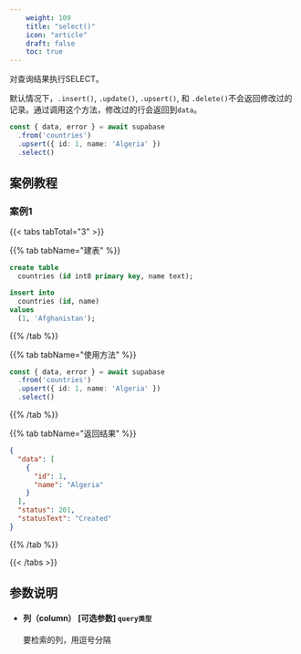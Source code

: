 ```yaml
---
    weight: 109
    title: "select()"
    icon: "article"
    draft: false
    toc: true
---
```


对查询结果执行SELECT。

默认情况下，`.insert()`, `.update()`, `.upsert()`, 和 `.delete()`不会返回修改过的记录。通过调用这个方法，修改过的行会返回到`data`。

```ts
const { data, error } = await supabase
  .from('countries')
  .upsert({ id: 1, name: 'Algeria' })
  .select()
```


## 案例教程 

### 案例1 

{{< tabs tabTotal="3" >}}

  
  
  
  
>

{{% tab tabName="建表" %}}



```sql
create table
  countries (id int8 primary key, name text);

insert into
  countries (id, name)
values
  (1, 'Afghanistan');

```



{{% /tab %}}

{{% tab tabName="使用方法" %}}



```ts
const { data, error } = await supabase
  .from('countries')
  .upsert({ id: 1, name: 'Algeria' })
  .select()
```


{{% /tab %}}

{{% tab tabName="返回结果" %}}



```json
{
  "data": [
    {
      "id": 1,
      "name": "Algeria"
    }
  ],
  "status": 201,
  "statusText": "Created"
}

```


{{% /tab %}}

{{< /tabs >}}










## 参数说明


<ul className="method-list-group">
  
<li className="method-list-item">
  <h4 className="method-list-item-label">
    <span className="method-list-item-label-name">
      列（column）
    </span>
    <span className="method-list-item-label-badge false">
      [可选参数]
    </span>
    <span className="method-list-item-validation">
      <code>query类型</code>
    </span>
  </h4>
  <div class="method-list-item-description">

要检索的列，用逗号分隔

  </div>
  
</li>

</ul>
